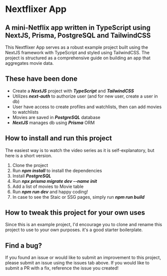 # Nextflixer App

## A mini-Netflix app written in TypeScript using NextJS, Prisma, PostgreSQL and TailwindCSS

This Nextflixer App serves as a robust example project built using the NextJS framework with TypeScript and styled using TailwindCSS. The project is structured as a comprehensive guide on building an app that aggregates movie data.

## These have been done

- Create a **_NextJS_** project with **_TypeScript_** and **_TailwindCSS_**
- Utilizes **_next-auth_** to authorize user (and for new user, create a user in db)
- User have access to create profiles and watchlists, then can add movies to watchlists
- Movies are saved in **_PostgreSQL_** database
- **_NextJS_** manages db using **_Prisma_** ORM

## How to install and run this project

The easiest way is to watch the video series as it is self-explanatory, but here is a short version.

1. Clone the project
2. Run **_npm install_** to install the dependencies
3. Install **_PostgreSQL_**
4. Run **_npx prisma migrate dev --name init_**
5. Add a list of movies to Movie table
6. Run **_npm run dev_** and happy coding!
7. In case to see the Staic or SSG pages, simply run **_npm run build_**

## How to tweak this project for your own uses

Since this is an example project, I'd encourage you to clone and rename this project to use to your own purposes. it's a good starter boilerplate.

## Find a bug?

If you found an issue or would like to submit an improvement to this project, please submit an issue using the issues tab above. If you would like to submit a PR with a fix, reference the issue you created!
